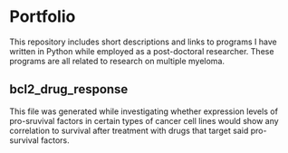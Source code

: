 # Portfolio
This repository includes short descriptions and links to programs I have written in Python while employed as a post-doctoral researcher.  These programs are all related to research on multiple myeloma.  


## bcl2_drug_response
This file was generated while investigating whether expression levels of pro-sruvival factors in certain types of cancer cell lines would show any correlation to survival after treatment with drugs that target said pro-survival factors.
